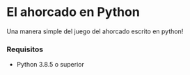 # El ahorcado en Python
Una manera simple del juego del ahorcado escrito en python!

### Requisitos
- Python 3.8.5 o superior
